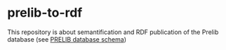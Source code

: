 

# prelib-to-rdf
This repository is about semantification and RDF publication of the Prelib database (see [PRELIB database schema](https://mshb.huma-num.fr/static/prelib/documents/CRBC_Schema_Prelib_18_mars_2021.pdf))
 
